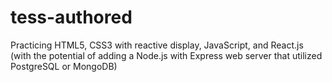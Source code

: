 # tess-authored
Practicing HTML5, CSS3 with reactive display, JavaScript, and React.js (with the potential of adding a Node.js with Express web server that utilized PostgreSQL or MongoDB) 
